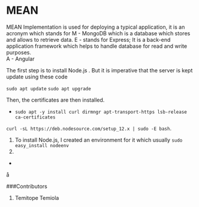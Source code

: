 # MEAN
MEAN Implementation is used for deploying a typical application, it is an acronym which stands for 
M - MongoDB which is a database which stores and allows to retrieve data. 
E - stands for Express; It is a back-end application framework which helps to handle database for read and write purposes.   
A - Angular 

The first step is to install Node.js . But it is imperative that the server is kept update using these code

`sudo apt update`
`sudo apt upgrade`

Then, the certificates are then installed.

* `sudo apt -y install curl dirmngr apt-transport-https lsb-release ca-certificates `

`curl -sL https://deb.nodesource.com/setup_12.x | sudo -E bash`.

1. To install Node.js, I created an environment for it which usually `sudo easy_install nodeenv`
2. 
* 



å



















###Contributors
1. Temitope Temiola

